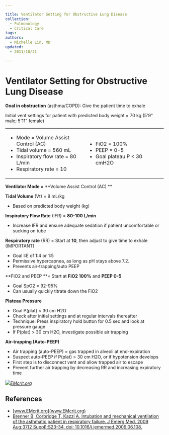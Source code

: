 ```yaml
---

title: Ventilator Setting for Obstructive Lung Disease
collection:
  - Pulmonology
  - Critical Care
tags:
authors:
  - Michelle Lin, MD
updated:
  - 2011/10/21

---
```


# Ventilator Setting for Obstructive Lung Disease

**Goal in obstruction** (asthma/COPD): Give the patient time to exhale

Initial vent settings for patient with predicted body weight = 70 kg (5'9" male; 5'11" female)

<table>
<colgroup>
<col width="50%" />
<col width="50%" />
</colgroup>
<tbody>
<tr class="odd">
<td><ul>
<li>Mode = Volume Assist Control (AC)</li>
<li>Tidal volume = 560 mL</li>
<li>Inspiratory flow rate = 80 L/min</li>
<li>Respiratory rate = 10</li>
</ul></td>
<td><ul>
<li>FiO2 = 100%</li>
<li>PEEP = 0-5</li>
<li>Goal plateau P &lt; 30 cmH2O</li>
</ul></td>
</tr>
</tbody>
</table>

**Ventilator Mode =** **Volume Assist Control (AC)
**

**Tidal Volume** (Vt) = 8 mL/kg 

-   Based on <span class="aglmd-moreinfo ui-moreinfo" data-iid="53aa2472d35d3ae92e00152f">predicted body weight (kg)</span>

**Inspiratory Flow Rate** (IFR) = **80-100 L/min** 

-   Increase IFR and ensure adequate sedation if patient uncomfortable or sucking on tube

**Respiratory rate** (RR) = Start at **10**, then adjust to give time to exhale (IMPORTANT)

-   Goal I:E of 1:4 or 1:5
-   Permissive hypercapnea, as long as pH stays above 7.2.
-   Prevents air-trapping/auto PEEP

**FiO2 and PEEP **= Start at **FiO2 100%** and **PEEP 0-5** 

-   Goal SpO2 = 92-95%
-   Can usually quickly titrate down the FiO2

**Plateau Pressure**

-   Goal P(plat) &lt; 30 cm H2O
-   Check after initial settings and at regular intervals thereafter
-   Technique: Press inspiratory hold button for 0.5 sec and look at pressure gauge 
-   If P(plat) &gt; 30 cm H2O, investigate possible air trapping

**Air-trapping (Auto-PEEP)**

-   Air trapping (auto-PEEP) = gas trapped in alveoli at end-expiration
-   Suspect auto-PEEP if P(plat) &gt; 30 cm H2O, or if hypotension develops
-   First step is to disconnect vent and allow trapped air to escape
-   Prevent further air trapping by decreasing RR and increasing expiratory time

**![](https://d2p53dh3qxfm0x.cloudfront.net/uploads/img/1jx/5/m/9a47a8cb-1bf4-56f0-b7ea-c5b0db67ce99/640.png)***[EMcrit.org](http://emcrit.org/podcasts/vent-part-2/)*

## References

-   [www.EMcrit.org](www.EMcrit.org)
-   [Brenner B, Corbridge T, Kazzi A. Intubation and mechanical ventilation of the asthmatic patient in respiratory failure. J Emerg Med. 2009 Aug;37(2 Suppl):S23-34. doi: 10.1016/j.jemermed.2009.06.108.](https://www.ncbi.nlm.nih.gov/pubmed/19683662/)
